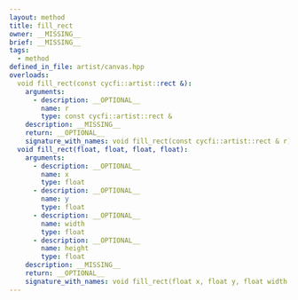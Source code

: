 ```yaml
---
layout: method
title: fill_rect
owner: __MISSING__
brief: __MISSING__
tags:
  - method
defined_in_file: artist/canvas.hpp
overloads:
  void fill_rect(const cycfi::artist::rect &):
    arguments:
      - description: __OPTIONAL__
        name: r
        type: const cycfi::artist::rect &
    description: __MISSING__
    return: __OPTIONAL__
    signature_with_names: void fill_rect(const cycfi::artist::rect & r)
  void fill_rect(float, float, float, float):
    arguments:
      - description: __OPTIONAL__
        name: x
        type: float
      - description: __OPTIONAL__
        name: y
        type: float
      - description: __OPTIONAL__
        name: width
        type: float
      - description: __OPTIONAL__
        name: height
        type: float
    description: __MISSING__
    return: __OPTIONAL__
    signature_with_names: void fill_rect(float x, float y, float width, float height)
---
```

